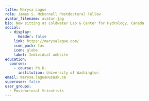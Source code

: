 ```yaml
---
title: Marysa Laguë
role: James S. McDonnell Postdoctoral Fellow
avatar_filename: avatar.jpg
bio: Now sitting at Coldwater Lab & Center for Hydrology, Canada
social:
  - display:
      header: false
    link: https://marysalague.com/
    icon_pack: fas
    icon: globe
    label: Individual website
education:
  courses:
    - course: Ph.D.
      institution: University of Washington
email: marysa.lague@usask.ca
superuser: false
user_groups:
  - Postdoctoral Scientists
---
```

